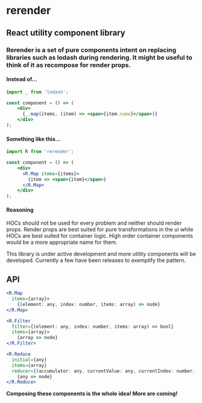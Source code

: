 # rerender

## React utility component library

### Rerender is a set of pure components intent on replacing libraries such as lodash during rendering. It might be useful to think of it as recompose for render props.

#### Instead of...

```jsx harmony
import _ from 'lodash';

const component = () => (
    <div>
      {_.map(items, (item) => <span>{item.name}</span>)}
    </div>
);
```
#### Something like this...

```jsx harmony
import R from 'rerender';

const component = () => (
    <div>
      <R.Map items={items}>
        {item => <span>{item}</span>}
      </R.Map>
    </div>
);
```

#### Reasoning

HOCs should not be used for every problem and neither should render props. Render props are best suited for pure transformations in the ui while HOCs are best suited for container logic. High order container components would be a more appropriate name for them.

This library is under active development and more utility components will be developed. Currently a few have been releases to exemplify the pattern.

## API

```jsx harmony
<R.Map 
  items={array}>
    {(element: any, index: number, items: array) => node}
</R.Map> 
```
```jsx harmony
<R.Filter 
  filter={(element: any, index: number, items: array) => bool} 
  items={array}>
    {array => node}
</R.Filter>
```
```jsx harmony
<R.Reduce 
  initial={any} 
  items={array} 
  reducer={(accumulator: any, currentValue: any, currentIndex: number, items: array) => accumulator: any}>
    {any => node}
</R.Reduce>
```

**Composing these components is the whole idea! More are coming!**
